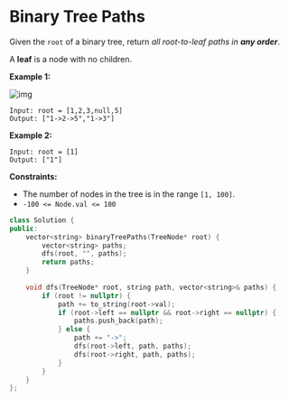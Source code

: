 # Binary Tree Paths

Given the `root` of a binary tree, return *all root-to-leaf paths in **any order***.

A **leaf** is a node with no children.

 

**Example 1:**

![img](https://assets.leetcode.com/uploads/2021/03/12/paths-tree.jpg)

```
Input: root = [1,2,3,null,5]
Output: ["1->2->5","1->3"]
```

**Example 2:**

```
Input: root = [1]
Output: ["1"]
```

 

**Constraints:**

- The number of nodes in the tree is in the range `[1, 100]`.
- `-100 <= Node.val <= 100`

```c++
class Solution {
public:
    vector<string> binaryTreePaths(TreeNode* root) {
        vector<string> paths;
        dfs(root, "", paths);
        return paths;
    }
    
    void dfs(TreeNode* root, string path, vector<string>& paths) {
        if (root != nullptr) {
            path += to_string(root->val);
            if (root->left == nullptr && root->right == nullptr) {
                paths.push_back(path);
            } else {
                path += "->";
                dfs(root->left, path, paths);
                dfs(root->right, path, paths);
            }
        }
    }
};
```

